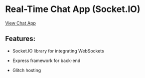 # Real-Time Chat App (Socket.IO)

[View Chat App](https://apcurran-chat-app.glitch.me/)

## Features:

* Socket.IO library for integrating WebSockets

* Express framework for back-end

* Glitch hosting